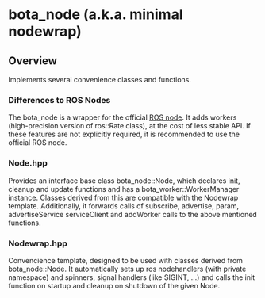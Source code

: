 # bota_node (a.k.a. minimal nodewrap)

## Overview

Implements several convenience classes and functions.

### Differences to ROS Nodes

The bota_node is a wrapper for the official [ROS node](http://wiki.ros.org/Nodes). It adds workers (high-precision
version of ros::Rate class), at the cost of less stable API. If these features are not explicitly required, it is
recommended to use the official ROS node.

### Node.hpp

Provides an interface base class bota_node::Node, which declares init, cleanup and update functions and has a
bota_worker::WorkerManager instance. Classes derived from this are compatible with the Nodewrap template. Additionally,
it forwards calls of subscribe, advertise, param, advertiseService serviceClient and addWorker calls to the above
mentioned functions.

### Nodewrap.hpp

Convencience template, designed to be used with classes derived from bota_node::Node. It automatically sets up ros
nodehandlers (with private namespace) and spinners, signal handlers (like SIGINT, ...) and calls the init function on
startup and cleanup on shutdown of the given Node.

